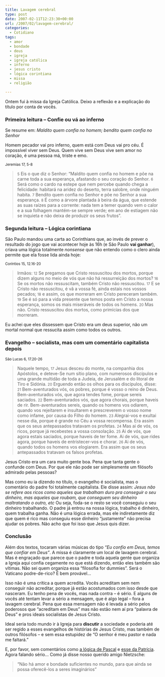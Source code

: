 ```yaml
---
title: Lavagem cerebral
type: post
date: 2007-02-11T12:23:30+00:00
url: /2007/02/lavagem-cerebral/
categories:
  - Cotidiano
tags:
  - amor
  - bondade
  - deus
  - igreja
  - igreja católica
  - inferno
  - jesus cristo
  - lógica corintiana
  - missa
  - religião

---
```

Ontem fui à missa da Igreja Católica. Deixo a reflexão e a explicação do título por conta de vocês.

### Primeira leitura – Confie ou vá ao inferno

Se resume em: _Maldito quem confia no homem; bendito quem confia no Senhor_

Homem pecador vai pro inferno, quem está com Deus vai pro céu. É impossível viver sem Deus. Quem vive sem Deus vive sem amor no coração, é uma pessoa má, triste e emo.

<small>Jeremias 17, 5-8</small>

> <small>5</small> Eis o que diz o Senhor: “Maldito quem confia no homem e põe na carne toda a sua esperança, afastando o seu coração do Senhor. <small>6</small> Será como o cardo na estepe que nem percebe quando chega a felicidade: habitará na aridez do deserto, terra salobre, onde ninguém habita. <small>7</small> Bendito quem confia no Senhor e põe no Senhor a sua esperança. <small>8</small> É como a árvore plantada à beira da água, que estende as suas raízes para a corrente: nada tem a temer quando vem o calor e a sua folhagem mantém-se sempre verde; em ano de estiagem não se inquieta e não deixa de produzir os seus frutos”.

### Segunda leitura – Lógica corintiana

São Paulo mandou uma carta ao Corinthians que, ao invés de prever o resultado do jogo que vai acontecer hoje às 16h (e São Paulo **vai ganhar**), criava uma lógica totalmente _nonsense_ que não entendo como o clero ainda permite que ela fosse lida ainda hoje:

<small>Coríntios 15, 12.16-20</small>

> Irmãos: <small>12</small> Se pregamos que Cristo ressuscitou dos mortos, porque dizem alguns no meio de vós que não há ressurreição dos mortos? <small>16</small> Se os mortos não ressuscitam, também Cristo não ressuscitou. <small>17</small> E se Cristo não ressuscitou, é vã a vossa fé, ainda estais nos vossos pecados; <small>18</small> e assim, os que morreram em Cristo pereceram também. <small>19</small> Se é só para a vida presente que temos posta em Cristo a nossa esperança, somos os mais miseráveis de todos os homens. <small>20</small> Mas não. Cristo ressuscitou dos mortos, como primícias dos que morreram.

Eu achei que eles dissessem que Cristo era um deus superior, não um mortal normal que ressucita assim como todos os outros.

### Evangelho – socialista, mas com um comentário capitalista depois

<small>São Lucas 6, 17.20-26</small>

> Naquele tempo, <small>17</small> Jesus desceu do monte, na companhia dos Apóstolos, e deteve-Se num sítio plano, com numerosos discípulos e uma grande multidão de toda a Judeia, de Jerusalém e do litoral de Tiro e Sidónia. <small>20</small> Erguendo então os olhos para os discípulos, disse: <small>21</small> Bem-aventurados vós, os pobres, porque é vosso o reino de Deus. Bem-aventurados vós, que agora tendes fome, porque sereis saciados. <small>22</small> Bem-aventurados vós, que agora chorais, porque haveis de rir. Bem-aventurados sereis, quando os homens vos odiarem, quando vos rejeitarem e insultarem e prescreverem o vosso nome como infame, por causa do Filho do homem. <small>23</small> Alegrai-vos e exultai nesse dia, porque é grande no Céu a vossa recompensa. Era assim que os seus antepassados tratavam os profetas. <small>24</small> Mas ai de vós, os ricos, porque já recebestes a vossa consolação. <small>25</small> Ai de vós, que agora estais saciados, porque haveis de ter fome. Ai de vós, que rides agora, porque haveis de entristecer-vos e chorar. <small>26</small> Ai de vós, quando todos os homens vos elogiarem. Era assim que os seus antepassados tratavam os falsos profetas.

Jesus Cristo era um cara muito gente boa. Pena que tanta gente o confunde com Deus. Por que ele não pode ser simplesmente um filósofo admirado pelas pessoas?

Mas como eu ia dizendo no título, o evangelho é socialista, mas o comentário do padre foi totalmente capitalista. Ele disse assim: _Jesus não se refere aos ricos como aqueles que trabalham duro pra conseguir o seu dinheiro, mas aqueles que roubam, que conseguem seu dinheiro maltratando o outro, etc_ Ou seja, foda-se o resto se você conseguiu o seu dinheiro trabalhando. O padre já entrou na nossa lógica, trabalho é dinheiro, quem trabalha ganha. Não é uma lógica errada, mas ele indiretamente diz que quem é rico mas conseguiu esse dinheiro “justamente” não precisa ajudar os pobres. Não acho que foi isso que Jesus quis dizer.

### Conclusão

Além dos textos, tocaram várias músicas do tipo _“Eu confio em Deus, temos que confiar em Deus”_. A missa é claramente um local de lavagem cerebral. Mas é engraçado que parece que o padre e toda aquela gente que organiza a Igreja aqui confia cegamente no que está dizendo, então eles também são vítimas. Não sei quem organiza essa “filosofia for dummies”. Será o Vaticano podre-de-rico? É bem provável…

Isso não é uma crítica a quem acredita. Vocês acreditam sem nem conseguir não acreditar, porque já estão acostumados com isso desde que nasceram. Eu tenho pena de vocês, mas nada contra – é sério. E alguns de vocês até tentam levar a sério a mensagem, que é algo legal – fora a lavagem cerebral. Pena que essa mensagem não é levada a sério pelos poderosos que “acreditam em Deus” mas não estão nem aí pra “palavra de Deus” e pros ideais socialistas de Jesus Cristo.

Ideal seria todo mundo ir à Igreja para **discutir** a sociedade e poderia até ser regido a esses evangelhos de histórias de Jesus Cristo, mas também de outros filósofos – e sem essa estupidez de “O senhor é meu pastor e nada me faltará.”

E, por favor, sem comentários como [a lógica de Pascal][1] e [esse da Patrícia][2]. Agora falando sério… Como já disse nosso querido amigo Nietzsche:

> “Não há amor e bondade suficientes no mundo, para que ainda se possa oferecê-los a seres imaginários”

 [1]: http://1001gatos.org/contra-pascal/
 [2]: http://1001gatos.org/obvioululante/#comment-577

